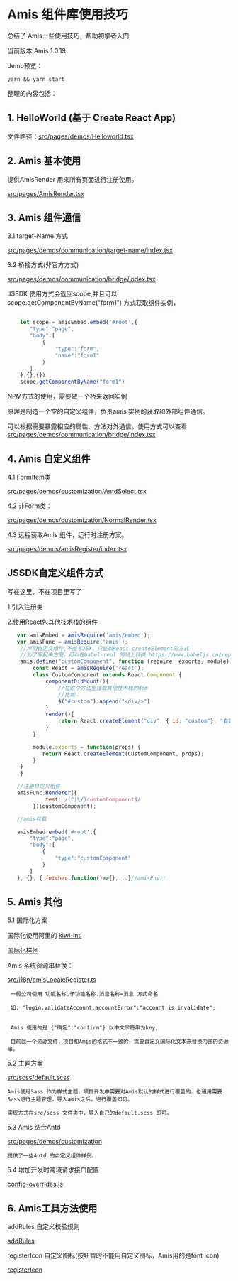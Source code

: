 # Amis 组件库使用技巧

总结了 Amis一些使用技巧，帮助初学者入门

当前版本 Amis 1.0.19

demo预览：

```
yarn && yarn start
```

整理的内容包括：

## 1. HelloWorld (基于 Create React App)
 
 文件路径：[src/pages/demos/Helloworld.tsx](https://github.com/zimo888/amis-tutorial/blob/master/src/pages/demos/Helloworld.tsx)

## 2. Amis 基本使用

提供AmisRender 用来所有页面进行注册使用。

[src/pages/AmisRender.tsx](https://github.com/zimo888/amis-tutorial/blob/master/src/pages/AmisRender.tsx)

## 3. Amis 组件通信

 3.1 target-Name 方式

[src/pages/demos/communication/target-name/index.tsx](https://github.com/zimo888/amis-tutorial/blob/master/src/pages/demos/communication/target-name/index.tsx)


 3.2 桥接方式(非官方方式)

[src/pages/demos/communication/bridge/index.tsx](https://github.com/zimo888/amis-tutorial/blob/master/src/pages/demos/communication/bridge/index.tsx)

JSSDK 使用方式会返回scope,并且可以scope.getComponentByName("form1") 方式获取组件实例，

```js

    let scope = amisEmbed.embed('#root',{
       "type":"page",
       "body":[
           {
               "type":"form",
               "name":"form1"
           }
       ]
    },{},{})
    scope.getComponentByName("form1")
```

NPM方式的使用，需要做一个桥来返回实例

原理是制造一个空的自定义组件，负责amis 实例的获取和外部组件通信。

可以根据需要暴露相应的属性、方法对外通信。使用方式可以查看
[src/pages/demos/communication/bridge/index.tsx](https://github.com/zimo888/amis-tutorial/blob/master/src/pages/demos/communication/bridge/index.tsx)



## 4. Amis 自定义组件

4.1 FormItem类 

[src/pages/demos/customization/AntdSelect.tsx](https://github.com/zimo888/amis-tutorial/blob/master/src/pages/demos/customization/AntdSelect.tsx)


4.2 非Form类：

[src/pages/demos/customization/NormalRender.tsx](https://github.com/zimo888/amis-tutorial/blob/master/src/pages/demos/customization/NormalRender.tsx)
 

4.3 远程获取Amis 组件，运行时注册方案。 

[src/pages/demos/amisRegister/index.tsx](https://github.com/zimo888/amis-tutorial/blob/master/src/pages/demos/amisRegister/index.tsx)


## JSSDK自定义组件方式

   写在这里，不在项目里写了

   1.引入注册类

   2.使用React包其他技术栈的组件

```js
   var amisEmbed = amisRequire('amis/embed');
   var amisFunc = amisRequire('amis');
    //声明自定义组件,不能写JSX，只能以React.createElement的方式
    //为了写起来方便，可以在babel-repl 网站上转换 https://www.babeljs.cn/repl
    amis.define("customComponent", function (require, exports, module) {
        const React = amisRequire('react');
        class CustomComponent extends React.Component {
            componentDidMount(){
                //在这个方法里挂载其他技术栈的dom
                //比如：
                $("#custom").append("<div/>")
            }
            render(){
                return React.createElement("div", { id: "custom"}, "自定义");
            }
        }

        module.exports = function(props) {
           return React.createElement(CustomComponent, props);
        }
    }
    }

   //注册自定义组件
   amisFunc.Renderer({
            test: /(^|\/)customComponent$/
        })(customComponent);

   //amis挂载

   amisEmbed.embed('#root',{
       "type":"page",
       "body":[
           {
               "type":"customComponent"
           }
       ]
   }, {}, { fetcher:function()=>{},...}//amisEnv);      


```

## 5. Amis 其他

   
 5.1 国际化方案 
 
国际化使用阿里的 [kiwi-intl](https://github.com/alibaba/kiwi) 

[国际化样例](https://github.com/zimo888/amis-tutorial/blob/master/src/pages/demos/localePage/index.tsx) 

Amis 系统资源串替换：

 [src/i18n/amisLocaleRegister.ts](https://github.com/zimo888/amis-tutorial/blob/master/src/i18n/amisLocaleRegister.ts)
   
     一般公司使用 功能名称.子功能名称.消息名称=消息 方式命名
     
     如: "login.validateAccount.accountError":"account is invalidate";

     
     Amis 使用的是 {"确定":"confirm"} 以中文字符串为key,
     
     目前就一个资源文件，项目和Amis的格式不一致的，需要自定义国际化文本来替换内部的资源串。

 5.2 主题方案 
 
  
 [src/scss/default.scss](https://github.com/zimo888/amis-tutorial/blob/master/src/scss/default.scss)
  

    Amis使用Sass 作为样式主题，项目开发中需要对Amis默认的样式进行覆盖的，也通用需要Sass进行主题管理，导入amis之后，进行覆盖即可。
    
    实现方式在src/scss 文件夹中，导入自己的default.scss 即可。

 5.3 Amis 结合Antd

[src/pages/demos/customization](https://github.com/zimo888/amis-tutorial/blob/master/src/pages/demos/customization)


    提供了一些Antd 的自定义组件样例。
    
 5.4 增加开发时跨域请求接口配置
 
 [config-overrides.js](https://github.com/zimo888/amis-tutorial/blob/master/config-overrides.js)

## 6. Amis工具方法使用 

   addRules 自定义校验规则

[addRules](src/pages/demos/amisUtils/addRules.tsx)

   registerIcon 自定义图标(按钮暂时不能用自定义图标，Amis用的是font Icon)

[registerIcon](src/pages/demos/amisUtils/registerIcon.tsx)


